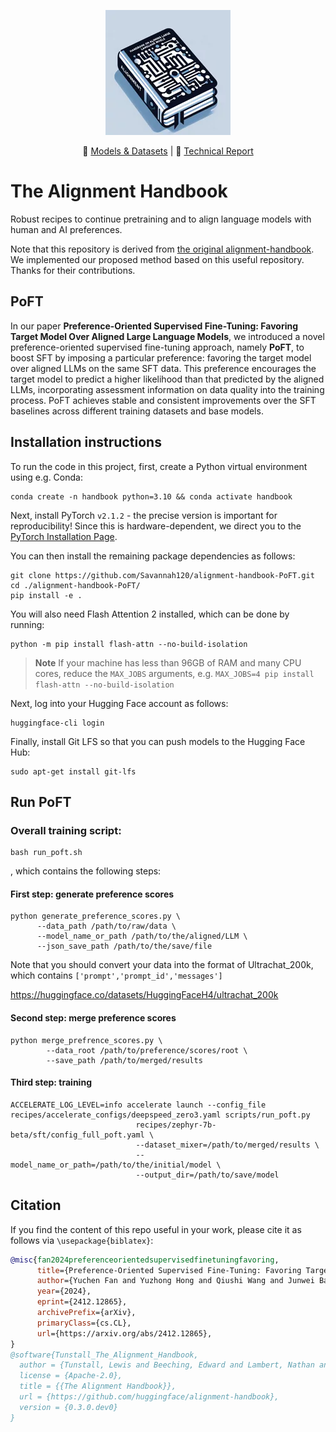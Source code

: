 <p align="center">
  <img src="https://raw.githubusercontent.com/huggingface/alignment-handbook/main/assets/handbook.png">
</p>

<p align="center">
    🤗 <a href="https://huggingface.co/collections/alignment-handbook/handbook-v01-models-and-datasets-654e424d22e6880da5ebc015" target="_blank">Models & Datasets</a> | 📃 <a href="https://arxiv.org/abs/2310.16944" target="_blank">Technical Report</a>
</p>

# The Alignment Handbook

Robust recipes to continue pretraining and to align language models with human and AI preferences.

Note that this repository is derived from [the original alignment-handbook](https://github.com/huggingface/alignment-handbook). We implemented our proposed method based on this useful repository. Thanks for their contributions.

## PoFT
In our paper **Preference-Oriented Supervised Fine-Tuning: Favoring Target Model Over Aligned Large Language Models**, we introduced a novel preference-oriented supervised fine-tuning approach, namely **PoFT**, to boost SFT by imposing a particular preference: favoring the target model over aligned LLMs on the same SFT data. This preference encourages the target model to predict a higher likelihood than that predicted by the aligned LLMs, incorporating assessment information on data quality  into the training process. PoFT achieves stable and consistent improvements over the SFT baselines across different training datasets and base models.

## Installation instructions

To run the code in this project, first, create a Python virtual environment using e.g. Conda:

```shell
conda create -n handbook python=3.10 && conda activate handbook
```

Next, install PyTorch `v2.1.2` - the precise version is important for reproducibility! Since this is hardware-dependent, we
direct you to the [PyTorch Installation Page](https://pytorch.org/get-started/locally/).

You can then install the remaining package dependencies as follows:

```shell
git clone https://github.com/Savannah120/alignment-handbook-PoFT.git
cd ./alignment-handbook-PoFT/
pip install -e .
```

You will also need Flash Attention 2 installed, which can be done by running:

```shell
python -m pip install flash-attn --no-build-isolation
```

> **Note**
> If your machine has less than 96GB of RAM and many CPU cores, reduce the `MAX_JOBS` arguments, e.g. `MAX_JOBS=4 pip install flash-attn --no-build-isolation`

Next, log into your Hugging Face account as follows:

```shell
huggingface-cli login
```

Finally, install Git LFS so that you can push models to the Hugging Face Hub:

```shell
sudo apt-get install git-lfs
```


## Run PoFT
### Overall training script:
```shell
bash run_poft.sh
```
, which contains the following steps:

#### First step: generate preference scores

```shell
python generate_preference_scores.py \
      --data_path /path/to/raw/data \
      --model_name_or_path /path/to/the/aligned/LLM \
      --json_save_path /path/to/the/save/file
```
Note that you should convert your data into the format of Ultrachat_200k, which contains ```['prompt','prompt_id','messages'] ```

https://huggingface.co/datasets/HuggingFaceH4/ultrachat_200k

#### Second step: merge preference scores
```shell
python merge_prefrence_scores.py \
        --data_root /path/to/preference/scores/root \
        --save_path /path/to/merged/results
```

#### Third step: training
```shell
ACCELERATE_LOG_LEVEL=info accelerate launch --config_file recipes/accelerate_configs/deepspeed_zero3.yaml scripts/run_poft.py 
                            recipes/zephyr-7b-beta/sft/config_full_poft.yaml \
                            --dataset_mixer=/path/to/merged/results \
                            --model_name_or_path=/path/to/the/initial/model \
                            --output_dir=/path/to/save/model 
```



## Citation

If you find the content of this repo useful in your work, please cite it as follows via `\usepackage{biblatex}`:

```bibtex
@misc{fan2024preferenceorientedsupervisedfinetuningfavoring,
      title={Preference-Oriented Supervised Fine-Tuning: Favoring Target Model Over Aligned Large Language Models}, 
      author={Yuchen Fan and Yuzhong Hong and Qiushi Wang and Junwei Bao and Hongfei Jiang and Yang Song},
      year={2024},
      eprint={2412.12865},
      archivePrefix={arXiv},
      primaryClass={cs.CL},
      url={https://arxiv.org/abs/2412.12865}, 
}
@software{Tunstall_The_Alignment_Handbook,
  author = {Tunstall, Lewis and Beeching, Edward and Lambert, Nathan and Rajani, Nazneen and Huang, Shengyi and Rasul, Kashif and Bartolome, Alvaro and M. Rush, Alexander and Wolf, Thomas},
  license = {Apache-2.0},
  title = {{The Alignment Handbook}},
  url = {https://github.com/huggingface/alignment-handbook},
  version = {0.3.0.dev0}
}
```
